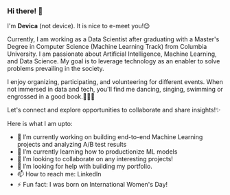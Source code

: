 ### Hi there! 👋

<!--
**Devica2000/Devica2000** is a ✨ _special_ ✨ repository because its `README.md` (this file) appears on your GitHub profile. -->

I'm **Devica** (not device). It is nice to e-meet you!😊

Currently, I am working as a Data Scientist after graduating with a Master's Degree in Computer Science (Machine Learning Track) from Columbia University. I am passionate about Artificial Intelligence, Machine Learning, and Data Science. My goal is to leverage technology as an enabler to solve problems prevailing in the society.  

I enjoy organizing, participating, and volunteering for different events. When not immersed in data and tech, you'll find me dancing, singing, swimming or engrossed in a good book.💃🏊‍♀️

Let's connect and explore opportunities to collaborate and share insights!✨

Here is what I am upto:

- 🔭 I’m currently working on building end-to-end Machine Learning projects and analyzing A/B test results
- 🌱 I’m currently learning how to productionize ML models
- 👯 I’m looking to collaborate on any interesting projects!
- 🤔 I’m looking for help with building my portfolio.
- 📫 How to reach me: LinkedIn
- ⚡ Fun fact: I was born on International Women's Day!

